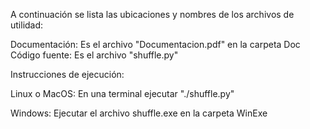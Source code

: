 A continuación se lista las ubicaciones y nombres de los archivos de utilidad:

Documentación: Es el archivo "Documentacion.pdf" en la carpeta Doc
Código fuente: Es el archivo "shuffle.py"

Instrucciones de ejecución:

Linux o MacOS: En una terminal ejecutar "./shuffle.py" 

Windows: Ejecutar el archivo shuffle.exe en la carpeta WinExe
